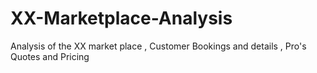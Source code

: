 # XX-Marketplace-Analysis
Analysis of the XX market place , Customer Bookings and details , Pro's Quotes and Pricing 
